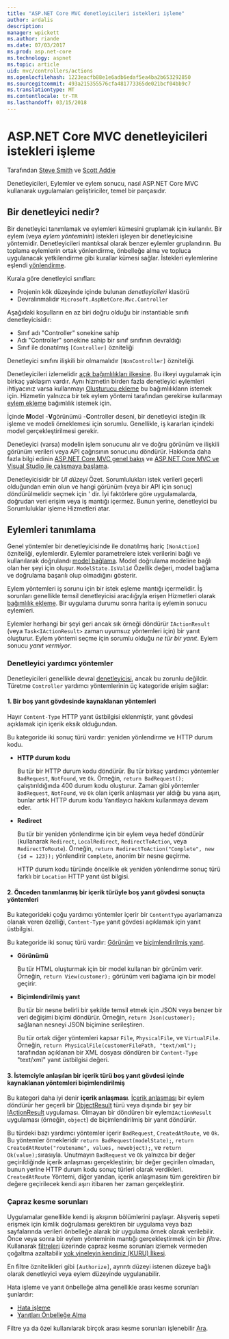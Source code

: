 ```yaml
---
title: "ASP.NET Core MVC denetleyicileri istekleri işleme"
author: ardalis
description: 
manager: wpickett
ms.author: riande
ms.date: 07/03/2017
ms.prod: asp.net-core
ms.technology: aspnet
ms.topic: article
uid: mvc/controllers/actions
ms.openlocfilehash: 1223eacfb88e1e6adb6edaf5ea4ba2b653292850
ms.sourcegitcommit: 493a215355576cfa481773365de021bcf04bb9c7
ms.translationtype: MT
ms.contentlocale: tr-TR
ms.lasthandoff: 03/15/2018
---
```

# <a name="handling-requests-with-controllers-in-aspnet-core-mvc"></a>ASP.NET Core MVC denetleyicileri istekleri işleme

Tarafından [Steve Smith](https://ardalis.com/) ve [Scott Addie](https://github.com/scottaddie)

Denetleyicileri, Eylemler ve eylem sonucu, nasıl ASP.NET Core MVC kullanarak uygulamaları geliştiriciler, temel bir parçasıdır.

## <a name="what-is-a-controller"></a>Bir denetleyici nedir?

Bir denetleyici tanımlamak ve eylemleri kümesini gruplamak için kullanılır. Bir eylem (veya *eylem yönteminin*) istekleri işleyen bir denetleyicisine yöntemidir. Denetleyicileri mantıksal olarak benzer eylemler gruplandırın. Bu toplama eylemlerin ortak yönlendirme, önbelleğe alma ve topluca uygulanacak yetkilendirme gibi kurallar kümesi sağlar. İstekleri eylemlerine eşlendi [yönlendirme](xref:mvc/controllers/routing).

Kurala göre denetleyici sınıfları:
* Projenin kök düzeyinde içinde bulunan *denetleyicileri* klasörü
* Devralınmalıdır `Microsoft.AspNetCore.Mvc.Controller`

Aşağıdaki koşulların en az biri doğru olduğu bir instantiable sınıfı denetleyicisidir:
* Sınıf adı "Controller" sonekine sahip
* Adı "Controller" sonekine sahip bir sınıf sınıfının devraldığı
* Sınıf ile donatılmış `[Controller]` özniteliği

Denetleyici sınıfını ilişkili bir olmamalıdır `[NonController]` özniteliği.

Denetleyicileri izlemelidir [açık bağımlılıkları ilkesine](http://deviq.com/explicit-dependencies-principle/). Bu ilkeyi uygulamak için birkaç yaklaşım vardır. Aynı hizmetin birden fazla denetleyici eylemleri ihtiyacınız varsa kullanmayı [Oluşturucu ekleme](xref:mvc/controllers/dependency-injection#constructor-injection) bu bağımlılıkların istemek için. Hizmetin yalnızca bir tek eylem yöntemi tarafından gerekirse kullanmayı [eylem ekleme](xref:mvc/controllers/dependency-injection#action-injection-with-fromservices) bağımlılık istemek için.

İçinde **M**odel -**V**görünümü -**C**ontroller deseni, bir denetleyici isteğin ilk işleme ve modeli örneklemesi için sorumlu. Genellikle, iş kararları içindeki model gerçekleştirilmesi gerekir.

Denetleyici (varsa) modelin işlem sonucunu alır ve doğru görünüm ve ilişkili görünüm verileri veya API çağrısının sonucunu döndürür. Hakkında daha fazla bilgi edinin [ASP.NET Core MVC genel bakış](xref:mvc/overview) ve [ASP.NET Core MVC ve Visual Studio ile çalışmaya başlama](xref:tutorials/first-mvc-app/start-mvc).

Denetleyicisidir bir *UI düzeyi* Özet. Sorumlulukları istek verileri geçerli olduğundan emin olun ve hangi görünüm (veya bir API için sonuç) döndürülmelidir seçmek için ' dir. İyi faktörlere göre uygulamalarda, doğrudan veri erişim veya iş mantığı içermez. Bunun yerine, denetleyici bu Sorumluluklar işleme Hizmetleri atar.

## <a name="defining-actions"></a>Eylemleri tanımlama

Genel yöntemler bir denetleyicisinde ile donatılmış hariç `[NonAction]` özniteliği, eylemlerdir. Eylemler parametrelere istek verilerini bağlı ve kullanılarak doğrulandı [model bağlama](xref:mvc/models/model-binding). Model doğrulama modeline bağlı olan her şeyi için oluşur. `ModelState.IsValid` Özellik değeri, model bağlama ve doğrulama başarılı olup olmadığını gösterir.

Eylem yöntemleri iş sorunu için bir istek eşleme mantığı içermelidir. İş sorunları genellikle temsil denetleyicisi aracılığıyla erişen Hizmetleri olarak [bağımlılık ekleme](xref:mvc/controllers/dependency-injection). Bir uygulama durumu sonra harita iş eylemin sonucu eylemleri.

Eylemler herhangi bir şeyi geri ancak sık örneği döndürür `IActionResult` (veya `Task<IActionResult>` zaman uyumsuz yöntemleri için) bir yanıt oluşturur. Eylem yöntemi seçme için sorumlu olduğu *ne tür bir yanıt*. Eylem sonucu *yanıt vermiyor*.

### <a name="controller-helper-methods"></a>Denetleyici yardımcı yöntemler

Denetleyicileri genellikle devral [denetleyicisi](https://docs.microsoft.com/aspnet/core/api/microsoft.aspnetcore.mvc.controller), ancak bu zorunlu değildir. Türetme `Controller` yardımcı yöntemlerinin üç kategoride erişim sağlar:

#### <a name="1-methods-resulting-in-an-empty-response-body"></a>1. Bir boş yanıt gövdesinde kaynaklanan yöntemleri

Hayır `Content-Type` HTTP yanıt üstbilgisi eklenmiştir, yanıt gövdesi açıklamak için içerik eksik olduğundan.

Bu kategoride iki sonuç türü vardır: yeniden yönlendirme ve HTTP durum kodu.

* **HTTP durum kodu**

    Bu tür bir HTTP durum kodu döndürür. Bu tür birkaç yardımcı yöntemler `BadRequest`, `NotFound`, ve `Ok`. Örneğin, `return BadRequest();` çalıştırıldığında 400 durum kodu oluşturur. Zaman gibi yöntemler `BadRequest`, `NotFound`, ve `Ok` olan içerik anlaşması yer aldığı bu yana aşırı, bunlar artık HTTP durum kodu Yanıtlayıcı hakkını kullanmaya devam eder.

* **Redirect**

    Bu tür bir yeniden yönlendirme için bir eylem veya hedef döndürür (kullanarak `Redirect`, `LocalRedirect`, `RedirectToAction`, veya `RedirectToRoute`). Örneğin, `return RedirectToAction("Complete", new {id = 123});` yönlendirir `Complete`, anonim bir nesne geçirme.

    HTTP durum kodu türünde öncelikle ek yeniden yönlendirme sonuç türü farklı bir `Location` HTTP yanıt üst bilgisi.

#### <a name="2-methods-resulting-in-a-non-empty-response-body-with-a-predefined-content-type"></a>2. Önceden tanımlanmış bir içerik türüyle boş yanıt gövdesi sonuçta yöntemleri

Bu kategorideki çoğu yardımcı yöntemler içerir bir `ContentType` ayarlamanıza olanak veren özelliği, `Content-Type` yanıt gövdesi açıklamak için yanıt üstbilgisi.

Bu kategoride iki sonuç türü vardır: [Görünüm](xref:mvc/views/overview) ve [biçimlendirilmiş yanıt](xref:mvc/models/formatting).

* **Görünümü**

    Bu tür HTML oluşturmak için bir model kullanan bir görünüm verir. Örneğin, `return View(customer);` görünüm veri bağlama için bir model geçirir.

* **Biçimlendirilmiş yanıt**

    Bu tür bir nesne belirli bir şekilde temsil etmek için JSON veya benzer bir veri değişimi biçimi döndürür. Örneğin, `return Json(customer);` sağlanan nesneyi JSON biçimine serileştiren.
    
    Bu tür ortak diğer yöntemleri kapsar `File`, `PhysicalFile`, ve `VirtualFile`. Örneğin, `return PhysicalFile(customerFilePath, "text/xml");` tarafından açıklanan bir XML dosyası döndüren bir `Content-Type` "text/xml" yanıt üstbilgisi değeri.

#### <a name="3-methods-resulting-in-a-non-empty-response-body-formatted-in-a-content-type-negotiated-with-the-client"></a>3. İstemciyle anlaşılan bir içerik türü boş yanıt gövdesi içinde kaynaklanan yöntemleri biçimlendirilmiş

Bu kategori daha iyi denir **içerik anlaşması**. [İçerik anlaşması](xref:mvc/models/formatting#content-negotiation) bir eylem döndürür her geçerli bir [ObjectResult](https://docs.microsoft.com/aspnet/core/api/microsoft.aspnetcore.mvc.objectresult) türü veya dışında bir şey bir [IActionResult](https://docs.microsoft.com/aspnet/core/api/microsoft.aspnetcore.mvc.iactionresult) uygulaması. Olmayan bir döndüren bir eylem`IActionResult` uygulaması (örneğin, `object`) de biçimlendirilmiş bir yanıt döndürür.

Bu türdeki bazı yardımcı yöntemler içerir `BadRequest`, `CreatedAtRoute`, ve `Ok`. Bu yöntemler örnekleridir `return BadRequest(modelState);`, `return CreatedAtRoute("routename", values, newobject);`, ve `return Ok(value);`sırasıyla. Unutmayın `BadRequest` ve `Ok` yalnızca bir değer geçirildiğinde içerik anlaşması gerçekleştirin; bir değer geçirilen olmadan, bunun yerine HTTP durum kodu sonuç türleri olarak verdikleri. `CreatedAtRoute` Yöntemi, diğer yandan, içerik anlaşmasını tüm gerektiren bir değere geçirilecek kendi aşırı itibaren her zaman gerçekleştirir.

### <a name="cross-cutting-concerns"></a>Çapraz kesme sorunları

Uygulamalar genellikle kendi iş akışının bölümlerini paylaşır. Alışveriş sepeti erişmek için kimlik doğrulaması gerektiren bir uygulama veya bazı sayfalarında verileri önbelleğe alarak bir uygulama örnek olarak verilebilir. Önce veya sonra bir eylem yönteminin mantığı gerçekleştirmek için bir *filtre*. Kullanarak [filtreleri](xref:mvc/controllers/filters) üzerinde çapraz kesme sorunları izlemek vermeden çoğaltma azaltabilir [yok yineleyin kendiniz (KURU) İlkesi](http://deviq.com/don-t-repeat-yourself/).

En filtre öznitelikleri gibi `[Authorize]`, ayrıntı düzeyi istenen düzeye bağlı olarak denetleyici veya eylem düzeyinde uygulanabilir.

Hata işleme ve yanıt önbelleğe alma genellikle arası kesme sorunları şunlardır:
   * [Hata işleme](xref:mvc/controllers/filters#exception-filters)
   * [Yanıtları Önbelleğe Alma](xref:performance/caching/response)

Filtre ya da özel kullanılarak birçok arası kesme sorunları işlenebilir [Ara](xref:fundamentals/middleware/index).

